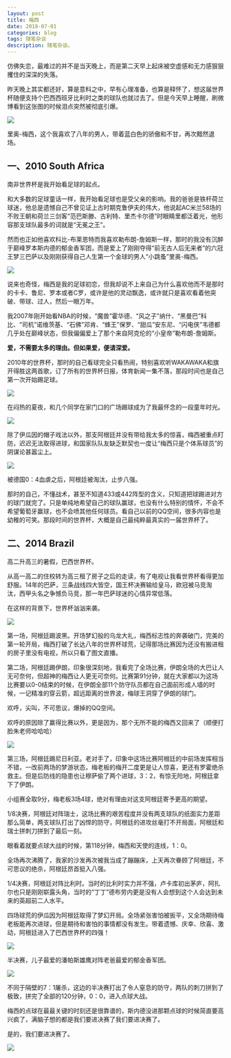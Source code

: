 ```yaml
---
layout: post
title: 梅西
date: 2018-07-01
categories: blog
tags: 随笔杂谈
description: 随笔杂谈。
---
```


仿佛失恋，最难过的并不是当天晚上，而是第二天早上起床被空虚感和无力感狠狠攫住的深深的失落。

昨天晚上其实都还好，算是意料之中，早有心理准备，也算是释怀了，想这届世界杯随便支持个巴西西班牙比利时之类的球队也就过去了。但是今天早上睡醒，刷微博看到这张图的时候泪点突然被彻底引爆。

![](https://raw.githubusercontent.com/yaowenqing/blog.io/master/img/messi_1.jpg)

里奥-梅西，这个我喜欢了八年的男人，带着蓝白色的骄傲和不甘，再次黯然退场。

## 一、2010 South Africa

南非世界杯是我开始看足球的起点。

和大多数的足球童话一样，我开始看足球也是受父亲的影响。我的爸爸是铁杆荷兰球迷，他总是遗憾自己不曾见证上古时期克鲁伊夫的伟大，他说起AC米兰58场的不败王朝和荷兰三剑客“范巴斯滕、古利特、里杰卡尔德”时眼睛里都泛着光，他形容那支球队最多的词就是“无冕之王”。

然而也正如他喜欢科比-布莱恩特而我喜欢勒布朗-詹姆斯一样，那时的我没有沉醉于巅峰罗本斯内德的郁金香军团，而是爱上了刚刚夺得“前无古人后无来者”的六冠王梦三巴萨以及刚刚获得自己人生第一个金球的男人“小跳蚤”里奥-梅西。

![](https://raw.githubusercontent.com/yaowenqing/blog.io/master/img/messi_2.jpg)

说来也奇怪，梅西是我的足球初恋，但我却说不上来自己为什么喜欢他而不是那时的卡卡、鲁尼、罗本或者C罗，或许是他的灵动飘逸，或许就只是喜欢看着他突破、带球、过人，然后一眼万年。

我2007年刚开始看NBA的时候，“魔兽”霍华德、“风之子”纳什、“黑曼巴”科比、“司机”诺维茨基、“石佛”邓肯、“蜂王”保罗、“甜瓜”安东尼、“闪电侠”韦德都几乎处在巅峰状态，但我偏偏爱上了那个来自阿克伦的“小皇帝”勒布朗-詹姆斯。

**爱，不需要太多的理由。但如果爱，便请深爱。**

2010年的世界杯，那时的自己看球完全只看热闹，特别喜欢听WAKAWAKA和旗开得胜这两首歌，订了所有的世界杯日报，体育新闻一集不落，那段时间也是自己第一次开始踢足球。

![](https://raw.githubusercontent.com/yaowenqing/blog.io/master/img/messi_3.png)

在闷热的夏夜，和几个同学在家门口的广场踢球成为了我最怀念的一段童年时光。

![](https://raw.githubusercontent.com/yaowenqing/blog.io/master/img/messi_9.png)


除了伊瓜因的帽子戏法以外，那支阿根廷并没有带给我太多的惊喜，梅西被重点盯防，迟迟无法取得进球，和国家队队友缺乏默契也一度让“梅西只是个体系球员”的阴谋论甚嚣尘上。

![](https://raw.githubusercontent.com/yaowenqing/blog.io/master/img/messi_10.png)

被德国0：4血虐之后，阿根廷被淘汰，止步八强。

那时的自己，不懂战术，甚至不知道433或442阵型的含义，只知道把球踢进对方的球门就完了。只是单纯地希望自己的球队赢球，也没有什么特别的情怀，不会不希望葡萄牙赢球，也不会喷其他任何球员。看自己以前的QQ空间，很多内容也是幼稚的可笑。那段时间的世界杯，大概是自己最纯粹最真实的一届世界杯了。

## 二、2014 Brazil

高二升高三的暑假，巴西世界杯。

从高一高二的住校转为高三租了房子之后的走读，有了电视让我看世界杯看得更加舒服。14年的巴萨，三条战线四大皆空，国王杯决赛输给皇马，欧冠被马竞淘汰，西甲头名之争憾负马竞，那一年巴萨球迷的心情异常低落。

在这样的背景下，世界杯汹汹来袭。

![](https://raw.githubusercontent.com/yaowenqing/blog.io/master/img/messi_4.jpg)

第一场，阿根廷踢波黑。开场梦幻般的乌龙大礼，梅西标志性的奔袭破门，完美的第一轮开局，梅西打破了长达八年的世界杯球荒，记得那场比赛因为还没有搬进租的房子里没有电视，所以只看了图文直播。

第二场，阿根廷踢伊朗，印象很深刻地，我看完了全场比赛，伊朗全场的大巴让人无可奈何，但超神的梅西让人更无可奈何。比赛第91分钟，就在大家都以为这场比赛要以0-0结束的时候，在伊朗全部11个防守队员都在自己面前形成人墙的时候，一记精准的穿云箭，超远距离的世界波，梅球王洞穿了伊朗的球门。

欢呼，尖叫，不可思议，爆掉的QQ空间。

欢呼的原因除了赢得比赛以外，更是因为，那个无所不能的梅西又回来了（顺便打脸朱老师哈哈哈）

![](https://raw.githubusercontent.com/yaowenqing/blog.io/master/img/messi_3.jpg)

第三场，阿根廷踢尼日利亚。老对手了，印象中这场比赛阿根廷的中前场发挥相当不错，一改前两场的梦游状态，梅老板的梅开二度更是让人惊喜，更还有罗霍绝杀救主。但是后防线的隐患也让穆萨偷了两个进球，3：2，有惊无险地，阿根廷拿下了伊朗。

小组赛全取9分，梅老板3场4球，绝对有理由对这支阿根廷寄予更高的期望。

1/8决赛，阿根廷对阵瑞士，这场比赛的艰苦程度并没有两支球队的纸面实力差距那么简单，两支球队打出了凶悍的防守，阿根廷的进攻丝毫打不开局面，阿根廷和瑞士拼刺刀拼到了最后一刻。

眼看着就要点球大战的时候，第118分钟，梅西和天使的连线，1：0。

全场再次沸腾了，我家的沙发再次被我当成了蹦蹦床，上天再次眷顾了阿根廷，不可思议的绝杀，阿根廷昂首挺入八强。

1/4决赛，阿根廷对阵比利时。当时的比利时实力并不强，卢卡库初出茅庐，阿扎尔也只是刚刚崭露头角，当时的“丁丁”德布劳内更是没有人会想到这个人会达到未来的英超前二人水平。

四场球荒的伊瓜因为阿根廷取得了梦幻开局。全场紧张害怕被扳平，又全场期待梅老板能再次进球，但是期待和害怕的事情都没有发生。带着遗憾、庆幸、欣喜、激动，阿根廷进入了巴西世界杯的四强！

![](https://raw.githubusercontent.com/yaowenqing/blog.io/master/img/messi_5.jpg)

半决赛，儿子最爱的潘帕斯雄鹰对阵老爸最爱的郁金香军团。

![](https://raw.githubusercontent.com/yaowenqing/blog.io/master/img/messi_6.jpg)

不同于隔壁的7：1屠杀，这边的半决赛打出了令人窒息的防守，两队的刺刀拼到了极致，拼完了全部的120分钟，0：0，进入点球大战。

梅西的点球在最最关键的时刻还是很靠谱的，斯内德没进那颗点球的时候简直要高兴疯了，满脑子想的都是我们要进决赛了我们要进决赛了。

是的，我们要进决赛了。

![](https://raw.githubusercontent.com/yaowenqing/blog.io/master/img/messi_7.jpg)







